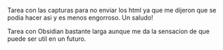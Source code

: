 Tarea con las capturas para no enviar los html ya que me dijeron que se podia hacer asi y es menos engorroso. Un saludo!


Tarea con Obsidian bastante larga aunque me da la sensacion de que puede ser util en un futuro.
